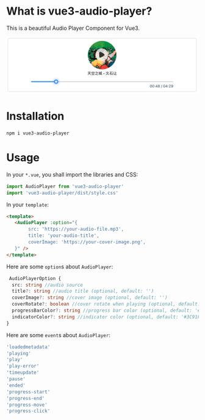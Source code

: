# What is vue3-audio-player?

This is a beautiful Audio Player Component for Vue3.

<p align="center">
    <img src="/screenshot/screen1.png" />
</p>

# Installation

```bash
npm i vue3-audio-player
```

# Usage

In your `*.vue`, you shall import the libraries and CSS:

```ts
import AudioPlayer from 'vue3-audio-player'
import 'vue3-audio-player/dist/style.css'
```

In your `template`:

```html
<template>
   <AudioPlayer :option="{
        src: 'https://your-audio-file.mp3',
        title: 'your-audio-title',
        coverImage: 'https://your-cover-image.png',
   }" />
</template>
```

Here are some `option`s about `AudioPlayer`:

```ts
 AudioPlayerOption {
  src: string //audio source
  title?: string //audio title (optional, default: '')
  coverImage?: string //cover image (optional, default: '')
  coverRotate?: boolean //cover rotate when playing (optional, default: true)
  progressBarColor?: string //progress bar color (optional, default: '#3C91F4')
  indicatorColor?: string //indicator color (optional, default: '#3C91F4')
}
```

Here are some `event`s about `AudioPlayer`:

```ts
'loadedmetadata'
'playing'
'play'
'play-error'
'timeupdate'
'pause'
'ended'
'progress-start'
'progress-end'
'progress-move'
'progress-click'
```